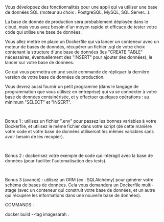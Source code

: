 Vous développez des fonctionnalités pour une appli qui va utiliser une base de données SQL (moteur au choix : PostgreSQL, MySQL, SQL Server...).

La base de donnée de production sera probablement déployée dans le cloud, mais vous avez besoin d'un moyen rapide et efficace de tester votre code qui utilise une base de données.

Vous allez mettre en place un Dockerfile qui va lancer un conteneur avec un moteur de bases de données, récupérer un fichier .sql de votre choix contenant la structure d'une base de données (les "CREATE TABLE" nécessaires, éventuellement des "INSERT" pour ajouter des données), le lancer sur votre base de données.

Ce qui vous permettra en une seule commande de répliquer la dernière version de votre base de données de production.

Vous devrez aussi fournir un petit programme (dans le langage de programmation que vous utilisez en entreprise) qui va se connecter à votre base de données containérisée, et y effectuer quelques opérations : au minimum "SELECT" et "INSERT".

​

Bonus 1 : utilisez un fichier ".env" pour passez les bonnes variables à votre Dockerfile, et utilisez le même fichier dans votre script (de cette manière votre code et votre base de données utiliseront les mêmes variables sans avoir besoin de les recopier).

​

Bonus 2 : dockerisez votre exemple de code qui intéragit avec la base de données (pour faciliter l'automatisation des tests).

​

Bonus 3 (avancé) : utilisez un ORM (ex : SQLAlchemy) pour générer votre schéma de bases de données. Cela vous demandera un Dockerfile multi-stage (avec un conteneur qui construit votre base de données, et un autre qui récupère les informations dans une nouvelle base de données).




COMMANDS : 

docker build --tag imagesarah .
